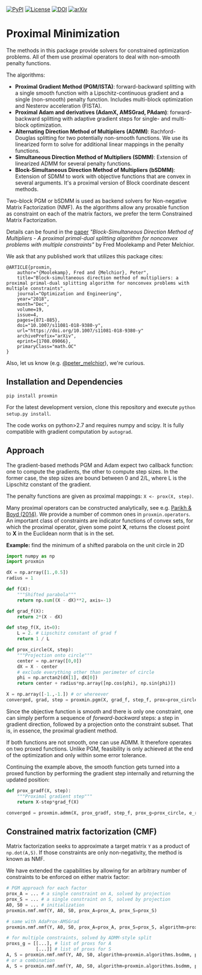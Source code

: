 [![PyPI](https://img.shields.io/pypi/v/proxmin.svg)](https://pypi.org/project/proxmin/)
[![License](https://img.shields.io/github/license/pmelchior/proxmin.svg)](https://github.com/pmelchior/proxmin/blob/master/LICENSE.md)
[![DOI](https://img.shields.io/badge/DOI-10.1007%2Fs11081--018--9380--y-blue.svg)](https://doi.org/10.1007/s11081-018-9380-y)
[![arXiv](https://img.shields.io/badge/arxiv-1708.09066-red.svg)](http://arxiv.org/abs/1708.09066)

# Proximal Minimization

The methods in this package provide solvers for constrained optimization problems. All of them use proximal operators to deal with non-smooth penalty functions.

The algorithms:

* **Proximal Gradient Method (PGM/ISTA)**: forward-backward splitting with a single smooth function with a Lipschitz-continuous gradient and a single (non-smooth) penalty function. Includes multi-block optimization and Nesterov acceleration (FISTA).
* **Proximal Adam and derivatives (AdamX, AMSGrad, PAdam)**: forward-backward splitting with adaptive gradient steps for single- and multi-block optimization.
* **Alternating Direction Method of Multipliers (ADMM)**: Rachford-Douglas splitting for two potentially non-smooth functions. We use its linearized form to solve for additional linear mappings in the penalty functions.
* **Simultaneous Direction Method of Multipliers (SDMM)**: Extension of linearized ADMM for several penalty functions.
* **Block-Simultaneous Direction Method of Multipliers (bSDMM)**: Extension of SDMM to work with objective functions that are convex in several arguments. It's a proximal version of Block coordinate descent methods.

Two-block PGM or bSDMM is used as backend solvers for Non-negative Matrix Factorization (NMF). As the algorithms allow any proxable function as constraint on each of the matrix factors, we prefer the term Constrained Matrix Factorization.

Details can be found in the [paper](https://doi.org/10.1007/s11081-018-9380-y) *"Block-Simultaneous Direction Method of Multipliers - A proximal primal-dual splitting algorithm for nonconvex problems with multiple constraints"* by Fred Moolekamp and Peter Melchior.

We ask that any published work that utilizes this package cites:
```
@ARTICLE{proxmin,
    author="{Moolekamp}, Fred and {Melchior}, Peter",
    title="Block-simultaneous direction method of multipliers: a proximal primal-dual splitting algorithm for nonconvex problems with multiple constraints",
    journal="Optimization and Engineering",
    year="2018",
    month="Dec",
    volume=19,
    issue=4,
    pages={871-885},
    doi="10.1007/s11081-018-9380-y",
    url="https://doi.org/10.1007/s11081-018-9380-y"
    archivePrefix="arXiv",
    eprint={1708.09066},
    primaryClass="math.OC"
}
```
Also, let us know (e.g. [@peter_melchior](https://twitter.com/peter_melchior)), we're curious.

## Installation and Dependencies

```
pip install proxmin
```

 For the latest development version, clone this repository and execute `python setup.py install`.

The code works on python>2.7 and requires numpy and scipy. It is fully compatible with gradient computation by `autograd`.

## Approach

The gradient-based methods PGM and Adam expect two callback function: one to compute the gradients, the other to compute step sizes. In the former case, the step sizes are bound between 0 and 2/L, where L is the Lipschitz constant of the gradient.

The penalty functions are given as proximal mappings: `X <- prox(X, step)`.

Many proximal operators can be constructed analytically, see e.g. [Parikh & Boyd (2014)](https://web.stanford.edu/~boyd/papers/prox_algs.html). We provide a number of common ones in `proxmin.operators`. An important class of constraints are indicator functions of convex sets, for which the proximal operator, given some point **X**, returns the closest point to **X** in the Euclidean norm that is in the set.

**Example:** find the minimum of a shifted parabola on the unit circle in 2D

```python
import numpy as np
import proxmin

dX = np.array([1.,0.5])
radius = 1

def f(X):
    """Shifted parabola"""
    return np.sum((X - dX)**2, axis=-1)

def grad_f(X):
    return 2*(X - dX)

def step_f(X, it=0):
    L = 2. # Lipschitz constant of grad f
    return 1 / L

def prox_circle(X, step):
    """Projection onto circle"""
    center = np.array([0,0])
    dX = X - center
    # exclude everything other than perimeter of circle
    phi = np.arctan2(dX[1], dX[0])
    return center + radius*np.array([np.cos(phi), np.sin(phi)])

X = np.array([-1.,-1.]) # or whereever
converged, grad, step = proxmin.pgm(X, grad_f, step_f, prox=prox_circle)
```

Since the objective function is smooth and there is only one constraint, one can simply perform a sequence of *forward-backward* steps: a step in gradient direction, followed by a projection onto the constraint subset. That is, in essence, the proximal gradient method.

If both functions are not smooth, one can use ADMM. It therefore operates on two proxed functions. Unlike PGM, feasibility is only achieved at the end of the optimization and only within some error tolerance.

Continuing the example above, the smooth function gets turned into a proxed function by performing the gradient step internally and returning the updated position:

```python
def prox_gradf(X, step):
    """Proximal gradient step"""
    return X-step*grad_f(X)

converged = proxmin.admm(X, prox_gradf, step_f, prox_g=prox_circle, e_rel=1e-3, e_abs=1e-3)
```

## Constrained matrix factorization (CMF)

Matrix factorization seeks to approximate a target matrix `Y` as a product of `np.dot(A,S)`. If those constraints are only non-negativity, the method is known as NMF.

We have extended the capabilities by allowing for an arbitrary number of constraints to be enforced on either matrix factor:

```python
# PGM approach for each factor
prox_A = ... # a single constraint on A, solved by projection
prox_S = ... # a single constraint on S, solved by projection
A0, S0 = ... # initialization
proxmin.nmf.nmf(Y, A0, S0, prox_A=prox_A, prox_S=prox_S)

# same with AdaProx-AMSGrad
proxmin.nmf.nmf(Y, A0, S0, prox_A=prox_A, prox_S=prox_S, algorithm=proxmin.algorithms.adaprox, scheme="amsgrad")

# for multiple constraints, solved by ADMM-style split
proxs_g = [[...], # list of proxs for A
           [...]] # list of proxs for S
A, S = proxmin.nmf.nmf(Y, A0, S0, algorithm=proxmin.algorithms.bsdmm, proxs_g=proxs_g)
# or a combination
A, S = proxmin.nmf.nmf(Y, A0, S0, algorithm=proxmin.algorithms.bsdmm, prox_A=prox_A, prox_S=prox_S, proxs_g=proxs_g)
```
